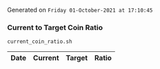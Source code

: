 Generated on `Friday 01-October-2021 at 17:10:45`

### Current to Target Coin Ratio
`current_coin_ratio.sh`

Date|Current|Target|Ratio
---|---|---|---
